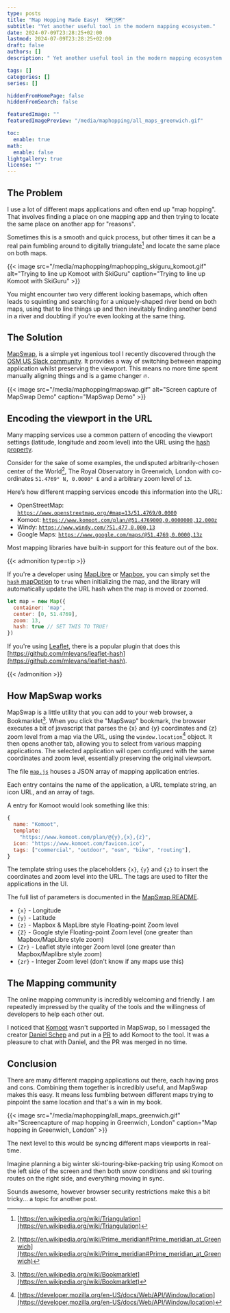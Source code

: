 ```yaml
---
type: posts
title: "Map Hopping Made Easy!  🗺️🦘🗺️"
subtitle: "Yet another useful tool in the modern mapping ecosystem."
date: 2024-07-09T23:28:25+02:00
lastmod: 2024-07-09T23:28:25+02:00
draft: false
authors: []
description: " Yet another useful tool in the modern mapping ecosystem."

tags: []
categories: []
series: []

hiddenFromHomePage: false
hiddenFromSearch: false

featuredImage: ""
featuredImagePreview: "/media/maphopping/all_maps_greenwich.gif"

toc:
  enable: true
math:
  enable: false
lightgallery: true
license: ""
---
```


<!--more-->

## The Problem

I use a lot of different maps applications and often end up "map hopping". That involves finding a place on one mapping app and then trying to locate the same place on another app for "reasons".

Sometimes this is a smooth and quick process, but other times it can be a real pain fumbling around to digitally triangulate[^triangulation] and locate the same place on both maps.

{{< image src="/media/maphopping/maphopping_skiguru_komoot.gif" alt="Trying to line up Komoot with SkiGuru" caption="Trying to line up Komoot with SkiGuru" >}}

You might encounter two very different looking basemaps, which often leads to squinting and searching for a uniquely-shaped river bend on both maps, using that to line things up and then inevitably finding another bend in a river and doubting if you're even looking at the same thing.

## The Solution

[MapSwap](https://mapswap.trailsta.sh/), is a  simple yet ingenious tool I recently discovered through the [OSM US Slack community](https://slack.openstreetmap.us/). It provides a way of switching between mapping application whilst preserving the viewport. This means no more time spent manually aligning things and is a game changer 🔥.

{{< image src="/media/maphopping/mapswap.gif" alt="Screen capture of MapSwap Demo" caption="MapSwap Demo" >}}

## Encoding the viewport in the URL

Many mapping services use a common pattern of encoding the viewport settings (latitude, longitude and zoom level) into the URL using the [hash property](https://developer.mozilla.org/en-US/docs/Web/API/URL/hash).

Consider for the sake of some examples, the undisputed arbitrarily-chosen center of the World[^prime-meridian-history], The Royal Observatory in Greenwich, London with co-ordinates `51.4769° N, 0.0000° E` and a arbitrary zoom level of `13`.

Here’s how different mapping services encode this information into the URL:

- OpenStreetMap: [`https://www.openstreetmap.org/#map=13/51.4769/0.0000`](https://www.openstreetmap.org/#map=13/51.4769/0.0000)
- Komoot: [`https://www.komoot.com/plan/@51.4769000,0.0000000,12.000z`](https://www.komoot.com/plan/@51.4769000,0.0000000,12.000z)
- Windy: [`https://www.windy.com/?51.477,0.000,13`](https://www.windy.com/?51.476,0.000,13)
- Google Maps: [`https://www.google.com/maps/@51.4769,0.0000,13z`](https://www.google.com/maps/@51.4769,0.0000,14z)

Most mapping libraries have built-in support for this feature out of the box.

{{< admonition type=tip >}}

If you're a developer using [MapLibre](https://maplibre.org/maplibre-gl-js/docs) or [Mapbox](https://www.mapbox.com/mapbox-gljs), you can simply set the [`hash` mapOption](https://maplibre.org/maplibre-gl-js/docs/API/type-aliases/MapOptions/#hash) to `true` when initializing the map, and the library will automatically update the URL hash when the map is moved or zoomed.

```js
let map = new Map({
  container: 'map',
  center: [0, 51.4769],
  zoom: 13,
  hash: true // SET THIS TO TRUE!
})
```

If you're using [Leaflet](https://leafletjs.com), there is a popular plugin that does this [https://github.com/mlevans/leaflet-hash](https://github.com/mlevans/leaflet-hash).

{{< /admonition >}}

## How MapSwap works

MapSwap is a little utility that you can add to your web browser, a Bookmarklet[^bookmarklet]. When you click the "MapSwap" bookmark, the browser executes a bit of javascript that parses the {x} and {y} coordinates and {z} zoom level from a map via the URL, using the `window.location`[^window.location] object. It then opens another tab, allowing you to select from various mapping applications. The selected application will open configured with the same coordinates and zoom level, essentially preserving the original viewport.

The file [`map.js`](https://gitlab.com/trailstash/mapswap/-/blob/main/swap/maps.js?ref_type=heads) houses a JSON array of mapping application entries.

Each entry contains the name of the application, a URL template string, an icon URL, and an array of tags.

A entry for Komoot would look something like this:

```js
{
  name: "Komoot",
  template:
    "https://www.komoot.com/plan/@{y},{x},{z}",
  icon: "https://www.komoot.com/favicon.ico",
  tags: ["commercial", "outdoor", "osm", "bike", "routing"],
}
```

The template string uses the placeholders `{x}`, `{y}` and `{z}` to insert the coordinates and zoom level into the URL. The tags are used to filter the applications in the UI.

The full list of parameters is documented in the [MapSwap README](https://gitlab.com/trailstash/mapswap/-/blob/main/README.md).

- `{x}` - Longitude
- `{y}` - Latitude
- `{z}` - Mapbox & MapLibre style Floating-point Zoom level
- `{Z}` - Google style Floating-point Zoom level (one greater than Mapbox/MapLibre style zoom)
- `{Zr}` - Leaflet style integer Zoom level (one greater than Mapbox/Maplibre style zoom)
- `{zr}` - Integer Zoom level (don't know if any maps use this)

## The Mapping community

The online mapping community is incredibly welcoming and friendly. I am repeatedly impressed by the quality of the tools and the willingness of developers to help each other out.

I noticed that [Komoot](https://www.komoot.com) wasn't supported in MapSwap, so I messaged the creator [Daniel Schep](https://schep.me) and put in a [PR](https://gitlab.com/trailstash/mapswap/-/merge_requests/2) to add Komoot to the tool. It was a pleasure to chat with Daniel, and the PR was merged in no time.

## Conclusion

There are many different mapping applications out there, each having pros and cons. Combining them together is incredibly useful, and MapSwap makes this easy. It means less fumbling between different maps trying to pinpoint the same location and that's a win in my book.

{{< image src="/media/maphopping/all_maps_greenwich.gif" alt="Screencapture of map hopping in Greenwich, London" caption="Map hopping in Greenwich, London" >}}

The next level to this would be syncing different maps viewports in real-time.

Imagine planning a big winter ski-touring-bike-packing trip using Komoot on the left side of the screen and then both snow conditions and ski touring routes on the right side, and everything moving in sync.

Sounds awesome, however browser security restrictions make this a bit tricky... a topic for another post.

[^triangulation]: [https://en.wikipedia.org/wiki/Triangulation](https://en.wikipedia.org/wiki/Triangulation)
[^window.location]: [https://developer.mozilla.org/en-US/docs/Web/API/Window/location](https://developer.mozilla.org/en-US/docs/Web/API/Window/location)
[^prime-meridian-history]: [https://en.wikipedia.org/wiki/Prime_meridian#Prime_meridian_at_Greenwich](https://en.wikipedia.org/wiki/Prime_meridian#Prime_meridian_at_Greenwich)
[^bookmarklet]: [https://en.wikipedia.org/wiki/Bookmarklet](https://en.wikipedia.org/wiki/Bookmarklet)
